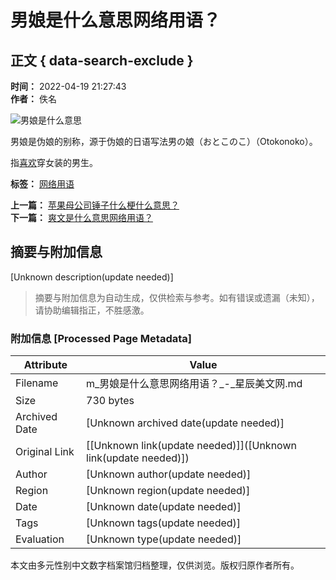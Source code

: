 # 男娘是什么意思网络用语？

## 正文 { data-search-exclude }


**时间：** 2022-04-19 21:27:43  
**作者：** 佚名  

![男娘是什么意思](http://www.meiwen1314.com/uploads/allimg/220419/1-220419212S0635.png)

男娘是伪娘的别称，源于伪娘的日语写法男の娘（おとこのこ）（Otokonoko）。

指[喜欢](http://www.meiwen1314.com/zhuanti/xihuan.html)穿女装的男生。

**标签：** [网络用语](/tags.php?/%CD%F8%C2%E7%D3%C3%D3%EF/)

**上一篇：** [苹果母公司锤子什么梗什么意思？](/wenxuebaike/1650374674/97663.html)  
**下一篇：** [爽文是什么意思网络用语？](/wenxuebaike/1650581865/97719.html)
<!-- tcd_original_link https://m.meiwen1314.com/wenxuebaike/1650374932/97664.html -->


## 摘要与附加信息

<!-- tcd_abstract -->
[Unknown description(update needed)]
<!-- tcd_abstract_end -->

> 摘要与附加信息为自动生成，仅供检索与参考。如有错误或遗漏（未知），请协助编辑指正，不胜感激。

### 附加信息 [Processed Page Metadata]

| Attribute       | Value                                  |
|-----------------|----------------------------------------|
| Filename        | m_男娘是什么意思网络用语？_-_星辰美文网.md                             |
| Size            | 730 bytes                           |
| Archived Date   | [Unknown archived date(update needed)]                             |
| Original Link   | [[Unknown link(update needed)]]([Unknown link(update needed)])                       |
| Author          | [Unknown author(update needed)]                               |
| Region          | [Unknown region(update needed)]                               |
| Date            | [Unknown date(update needed)]                                 |
| Tags            | [Unknown tags(update needed)]                                 |
| Evaluation            | [Unknown type(update needed)]                                 |
<!-- tcd_table_end -->

本文由多元性别中文数字档案馆归档整理，仅供浏览。版权归原作者所有。

